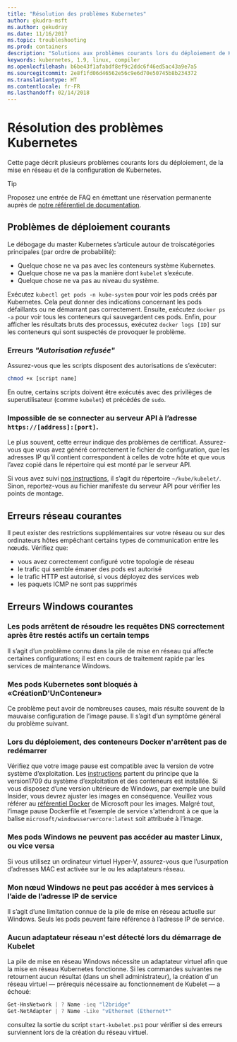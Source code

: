 ```yaml
---
title: "Résolution des problèmes Kubernetes"
author: gkudra-msft
ms.author: gekudray
ms.date: 11/16/2017
ms.topic: troubleshooting
ms.prod: containers
description: "Solutions aux problèmes courants lors du déploiement de Kubernetes et de la jonction de nœuds Windows."
keywords: kubernetes, 1.9, linux, compiler
ms.openlocfilehash: b6be43f1afabdf8ef9c2ddc6f46ed5ac43a9e7a5
ms.sourcegitcommit: 2e8f1fd06d46562e56c9e6d70e50745b8b234372
ms.translationtype: HT
ms.contentlocale: fr-FR
ms.lasthandoff: 02/14/2018
---
```

# <a name="troubleshooting-kubernetes"></a>Résolution des problèmes Kubernetes #
Cette page décrit plusieurs problèmes courants lors du déploiement, de la mise en réseau et de la configuration de Kubernetes.

> [!tip]
> Proposez une entrée de FAQ en émettant une réservation permanente auprès de [notre référentiel de documentation](https://github.com/MicrosoftDocs/Virtualization-Documentation/).


## <a name="common-deployment-errors"></a>Problèmes de déploiement courants ##
Le débogage du master Kubernetes s’articule autour de troiscatégories principales (par ordre de probabilité):

  - Quelque chose ne va pas avec les conteneurs système Kubernetes.
  - Quelque chose ne va pas la manière dont `kubelet` s’exécute.
  - Quelque chose ne va pas au niveau du système.


Exécutez `kubectl get pods -n kube-system` pour voir les pods créés par Kubernetes. Cela peut donner des indications concernant les pods défaillants ou ne démarrant pas correctement. Ensuite, exécutez `docker ps -a` pour voir tous les conteneurs qui sauvegardent ces pods. Enfin, pour afficher les résultats bruts des processus, exécutez `docker logs [ID]` sur les conteneurs qui sont suspectés de provoquer le problème.


### <a name="permission-denied-errors"></a>Erreurs _"Autorisation refusée"_ ###
Assurez-vous que les scripts disposent des autorisations de s’exécuter:

```bash
chmod +x [script name]
```

En outre, certains scripts doivent être exécutés avec des privilèges de superutilisateur (comme `kubelet`) et précédés de `sudo`.


### <a name="cannot-connect-to-the-api-server-at-httpsaddressport"></a>Impossible de se connecter au serveur API à l’adresse `https://[address]:[port]`. ###
Le plus souvent, cette erreur indique des problèmes de certificat. Assurez-vous que vous avez généré correctement le fichier de configuration, que les adresses IP qu’il contient correspondent à celles de votre hôte et que vous l’avez copié dans le répertoire qui est monté par le serveur API.

Si vous avez suivi [nos instructions](./creating-a-linux-master), il s’agit du répertoire `~/kube/kubelet/`. Sinon, reportez-vous au fichier manifeste du serveur API pour vérifier les points de montage.


## <a name="common-networking-errors"></a>Erreurs réseau courantes ##
Il peut exister des restrictions supplémentaires sur votre réseau ou sur des ordinateurs hôtes empêchant certains types de communication entre les nœuds. Vérifiez que:

  - vous avez correctement configuré votre topologie de réseau
  - le trafic qui semble émaner des pods est autorisé
  - le trafic HTTP est autorisé, si vous déployez des services web
  - les paquets ICMP ne sont pas supprimés


<!-- ### My Linux node cannot ping my Windows pods ### -->

## <a name="common-windows-errors"></a>Erreurs Windows courantes ##

### <a name="pods-stop-resolving-dns-queries-successfully-after-some-time-alive"></a>Les pods arrêtent de résoudre les requêtes DNS correctement après être restés actifs un certain temps ###
Il s’agit d’un problème connu dans la pile de mise en réseau qui affecte certaines configurations; il est en cours de traitement rapide par les services de maintenance Windows.


### <a name="my-kubernetes-pods-are-stuck-at-containercreating"></a>Mes pods Kubernetes sont bloqués à «CréationD'UnConteneur» ###
Ce problème peut avoir de nombreuses causes, mais résulte souvent de la mauvaise configuration de l’image pause. Il s’agit d’un symptôme général du problème suivant.


### <a name="when-deploying-docker-containers-keep-restarting"></a>Lors du déploiement, des conteneurs Docker n'arrêtent pas de redémarrer ###
Vérifiez que votre image pause est compatible avec la version de votre système d’exploitation. Les [instructions](./getting-started-kubernetes-windows.md) partent du principe que la version1709 du système d’exploitation et des conteneurs est installée. Si vous disposez d’une version ultérieure de Windows, par exemple une build Insider, vous devrez ajuster les images en conséquence. Veuillez vous référer au [référentiel Docker](https://hub.docker.com/u/microsoft/) de Microsoft pour les images. Malgré tout, l’image pause Dockerfile et l’exemple de service s'attendront à ce que la balise `microsoft/windowsservercore:latest` soit attribuée à l’image.


### <a name="my-windows-pods-cannot-access-the-linux-master-or-vice-versa"></a>Mes pods Windows ne peuvent pas accéder au master Linux, ou vice versa ###
Si vous utilisez un ordinateur virtuel Hyper-V, assurez-vous que l’usurpation d’adresses MAC est activée sur le ou les adaptateurs réseau.


### <a name="my-windows-node-cannot-access-my-services-using-the-service-ip"></a>Mon nœud Windows ne peut pas accéder à mes services à l’aide de l’adresse IP de service ###
Il s’agit d’une limitation connue de la pile de mise en réseau actuelle sur Windows. Seuls les pods peuvent faire référence à l’adresse IP de service.


### <a name="no-network-adapter-is-found-when-starting-kubelet"></a>Aucun adaptateur réseau n'est détecté lors du démarrage de Kubelet ###
La pile de mise en réseau Windows nécessite un adaptateur virtuel afin que la mise en réseau Kubernetes fonctionne. Si les commandes suivantes ne retournent aucun résultat (dans un shell administrateur), la création d'un réseau virtuel &mdash; prérequis nécessaire au fonctionnement de Kubelet &mdash; a échoué:

```powershell
Get-HnsNetwork | ? Name -ieq "l2bridge"
Get-NetAdapter | ? Name -Like "vEthernet (Ethernet*"
```

consultez la sortie du script `start-kubelet.ps1` pour vérifier si des erreurs surviennent lors de la création du réseau virtuel.

